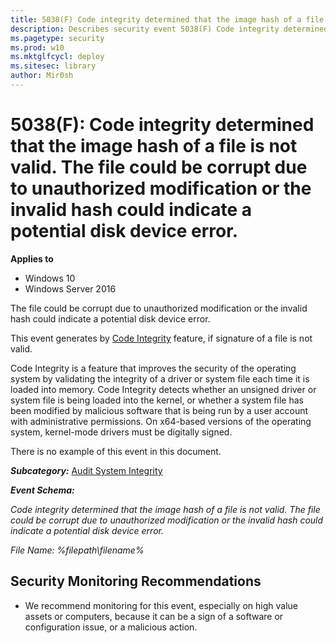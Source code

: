 ```yaml
---
title: 5038(F) Code integrity determined that the image hash of a file is not valid. (Windows 10)
description: Describes security event 5038(F) Code integrity determined that the image hash of a file is not valid.
ms.pagetype: security
ms.prod: w10
ms.mktglfcycl: deploy
ms.sitesec: library
author: Mir0sh
---
```


# 5038(F): Code integrity determined that the image hash of a file is not valid. The file could be corrupt due to unauthorized modification or the invalid hash could indicate a potential disk device error.

**Applies to**
-   Windows 10
-   Windows Server 2016
 

The file could be corrupt due to unauthorized modification or the invalid hash could indicate a potential disk device error.

This event generates by [Code Integrity](https://technet.microsoft.com/en-us/library/dd348642(v=ws.10).aspx) feature, if signature of a file is not valid.

Code Integrity is a feature that improves the security of the operating system by validating the integrity of a driver or system file each time it is loaded into memory. Code Integrity detects whether an unsigned driver or system file is being loaded into the kernel, or whether a system file has been modified by malicious software that is being run by a user account with administrative permissions. On x64-based versions of the operating system, kernel-mode drivers must be digitally signed.

There is no example of this event in this document.

***Subcategory:***&nbsp;[Audit System Integrity](audit-system-integrity.md)

***Event Schema:***

*Code integrity determined that the image hash of a file is not valid. The file could be corrupt due to unauthorized modification or the invalid hash could indicate a potential disk device error.*

*File Name: %filepath\\filename%*

## Security Monitoring Recommendations

-   We recommend monitoring for this event, especially on high value assets or computers, because it can be a sign of a software or configuration issue, or a malicious action.

